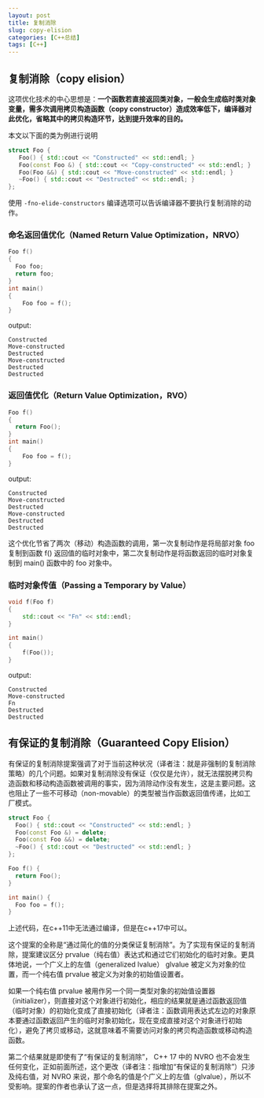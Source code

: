 ```yaml
---
layout: post
title: 复制消除
slug: copy-elision
categories: [C++总结]
tags: [C++]
---
```


## 复制消除（copy elision）
这项优化技术的中心思想是：**一个函数若直接返回类对象，一般会生成临时类对象变量，需多次调用拷贝构造函数（copy constructor）造成效率低下，编译器对此优化，省略其中的拷贝构造环节，达到提升效率的目的。**

本文以下面的类为例进行说明
```cpp
struct Foo {
   Foo() { std::cout << "Constructed" << std::endl; }
   Foo(const Foo &) { std::cout << "Copy-constructed" << std::endl; }
   Foo(Foo &&) { std::cout << "Move-constructed" << std::endl; }
   ~Foo() { std::cout << "Destructed" << std::endl; }
};

```
使用 `-fno-elide-constructors` 编译选项可以告诉编译器不要执行复制消除的动作。
### 命名返回值优化（Named Return Value Optimization，NRVO）
```cpp
Foo f()
{
  Foo foo;
  return foo;
}
int main()
{
    Foo foo = f();
}
```
output:
```
Constructed
Move-constructed
Destructed
Move-constructed
Destructed
Destructed
```

### 返回值优化（Return Value Optimization，RVO）
```cpp
Foo f()
{
  return Foo();
}
int main()
{
    Foo foo = f();
}
```
output:
```
Constructed
Move-constructed
Destructed
Move-constructed
Destructed
Destructed
```
这个优化节省了两次（移动）构造函数的调用，第一次复制动作是将局部对象 foo 复制到函数 f() 返回值的临时对象中，第二次复制动作是将函数返回的临时对象复制到 main() 函数中的 foo 对象中。
### 临时对象传值（Passing a Temporary by Value）
```cpp
void f(Foo f)
{
    std::cout << "Fn" << std::endl;
}

int main()
{
    f(Foo());
}

```
output:
```
Constructed
Move-constructed
Fn
Destructed
Destructed
```
##  有保证的复制消除（Guaranteed Copy Elision）
有保证的复制消除提案强调了对于当前这种状况（译者注：就是非强制的复制消除策略）的几个问题。如果对复制消除没有保证（仅仅是允许），就无法摆脱拷贝构造函数和移动构造函数被调用的事实，因为消除动作没有发生，这是主要问题。这也阻止了一些不可移动（non-movable）的类型被当作函数返回值传递，比如工厂模式。

```cpp
struct Foo {
  Foo() { std::cout << "Constructed" << std::endl; }
  Foo(const Foo &) = delete;
  Foo(const Foo &&) = delete;
  ~Foo() { std::cout << "Destructed" << std::endl; }
};

Foo f() {
  return Foo();
}

int main() {
  Foo foo = f();
}

```

上述代码，在c++11中无法通过编译，但是在c++17中可以。

这个提案的全称是“通过简化的值的分类保证复制消除”。为了实现有保证的复制消除，提案建议区分 prvalue（纯右值）表达式和通过它们初始化的临时对象。更具体地说，一个广义上的左值（generalized lvalue） glvalue 被定义为对象的位置，而一个纯右值 prvalue 被定义为对象的初始值设置者。

如果一个纯右值 prvalue 被用作另一个同一类型对象的初始值设置器（initializer），则直接对这个对象进行初始化，相应的结果就是通过函数返回值（临时对象）的初始化变成了直接初始化（译者注：函数调用表达式左边的对象原本要通过函数返回产生的临时对象初始化，现在变成直接对这个对象进行初始化），避免了拷贝或移动，这就意味着不需要访问对象的拷贝构造函数或移动构造函数。

第二个结果就是即使有了“有保证的复制消除”， C++ 17 中的 NVRO 也不会发生任何变化，正如前面所述，这个更改（译者注：指增加“有保证的复制消除”）只涉及纯右值，对 NVRO 来说，那个命名的值是个广义上的左值（glvalue），所以不受影响。提案的作者也承认了这一点，但是选择将其排除在提案之外。